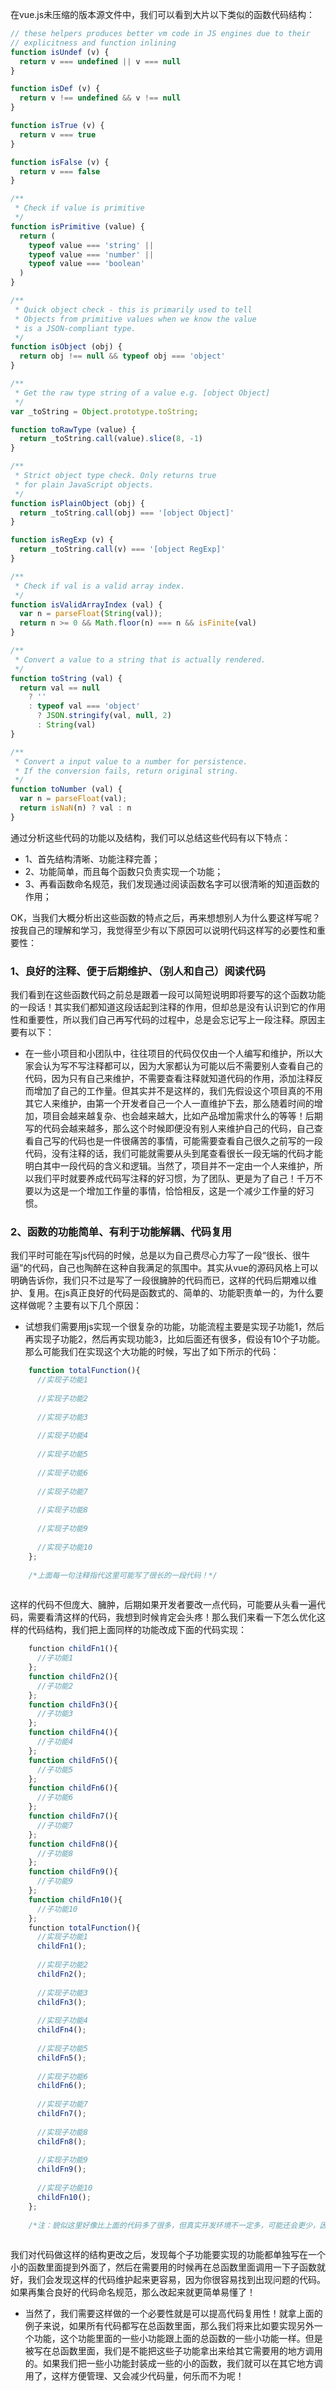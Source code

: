在vue.js未压缩的版本源文件中，我们可以看到大片以下类似的函数代码结构：

```javascript
// these helpers produces better vm code in JS engines due to their
// explicitness and function inlining
function isUndef (v) {
  return v === undefined || v === null
}

function isDef (v) {
  return v !== undefined && v !== null
}

function isTrue (v) {
  return v === true
}

function isFalse (v) {
  return v === false
}

/**
 * Check if value is primitive
 */
function isPrimitive (value) {
  return (
    typeof value === 'string' ||
    typeof value === 'number' ||
    typeof value === 'boolean'
  )
}

/**
 * Quick object check - this is primarily used to tell
 * Objects from primitive values when we know the value
 * is a JSON-compliant type.
 */
function isObject (obj) {
  return obj !== null && typeof obj === 'object'
}

/**
 * Get the raw type string of a value e.g. [object Object]
 */
var _toString = Object.prototype.toString;

function toRawType (value) {
  return _toString.call(value).slice(8, -1)
}

/**
 * Strict object type check. Only returns true
 * for plain JavaScript objects.
 */
function isPlainObject (obj) {
  return _toString.call(obj) === '[object Object]'
}

function isRegExp (v) {
  return _toString.call(v) === '[object RegExp]'
}

/**
 * Check if val is a valid array index.
 */
function isValidArrayIndex (val) {
  var n = parseFloat(String(val));
  return n >= 0 && Math.floor(n) === n && isFinite(val)
}

/**
 * Convert a value to a string that is actually rendered.
 */
function toString (val) {
  return val == null
    ? ''
    : typeof val === 'object'
      ? JSON.stringify(val, null, 2)
      : String(val)
}

/**
 * Convert a input value to a number for persistence.
 * If the conversion fails, return original string.
 */
function toNumber (val) {
  var n = parseFloat(val);
  return isNaN(n) ? val : n
}

```

通过分析这些代码的功能以及结构，我们可以总结这些代码有以下特点：

* 1、首先结构清晰、功能注释完善；
* 2、功能简单，而且每个函数只负责实现一个功能；
* 3、再看函数命名规范，我们发现通过阅读函数名字可以很清晰的知道函数的作用；

OK，当我们大概分析出这些函数的特点之后，再来想想别人为什么要这样写呢？按我自己的理解和学习，我觉得至少有以下原因可以说明代码这样写的必要性和重要性：

### 1、良好的注释、便于后期维护、（别人和自己）阅读代码

我们看到在这些函数代码之前总是跟着一段可以简短说明即将要写的这个函数功能的一段话！其实我们都知道这段话起到注释的作用，但却总是没有认识到它的作用性和重要性，所以我们自己再写代码的过程中，总是会忘记写上一段注释。原因主要有以下：

* 在一些小项目和小团队中，往往项目的代码仅仅由一个人编写和维护，所以大家会认为写不写注释都可以，因为大家都认为可能以后不需要别人查看自己的代码，因为只有自己来维护，不需要查看注释就知道代码的作用，添加注释反而增加了自己的工作量。但其实并不是这样的，我们先假设这个项目真的不用其它人来维护，由第一个开发者自己一个人一直维护下去，那么随着时间的增加，项目会越来越复杂、也会越来越大，比如产品增加需求什么的等等！后期写的代码会越来越多，那么这个时候即便没有别人来维护自己的代码，自己查看自己写的代码也是一件很痛苦的事情，可能需要查看自己很久之前写的一段代码，没有注释的话，我们可能就需要从头到尾查看很长一段无端的代码才能明白其中一段代码的含义和逻辑。当然了，项目并不一定由一个人来维护，所以我们平时就要养成代码写注释的好习惯，为了团队、更是为了自己！千万不要以为这是一个增加工作量的事情，恰恰相反，这是一个减少工作量的好习惯。

### 2、函数的功能简单、有利于功能解耦、代码复用

我们平时可能在写js代码的时候，总是以为自己费尽心力写了一段“很长、很牛逼”的代码，自己也陶醉在这种自我满足的氛围中。其实从vue的源码风格上可以明确告诉你，我们只不过是写了一段很臃肿的代码而已，这样的代码后期难以维护、复用。在js真正良好的代码是函数式的、简单的、功能职责单一的，为什么要这样做呢？主要有以下几个原因：

* 试想我们需要用js实现一个很复杂的功能，功能流程主要是实现子功能1，然后再实现子功能2，然后再实现功能3，比如后面还有很多，假设有10个子功能。那么可能我们在实现这个大功能的时候，写出了如下所示的代码：

```javascript
    function totalFunction(){
      //实现子功能1
      
      //实现子功能2
      
      //实现子功能3
      
      //实现子功能4
      
      //实现子功能5
      
      //实现子功能6
      
      //实现子功能7
      
      //实现子功能8
      
      //实现子功能9
      
      //实现子功能10
    };
    
    /*上面每一句注释指代这里可能写了很长的一段代码！*/
  
```

这样的代码不但庞大、臃肿，后期如果开发者要改一点代码，可能要从头看一遍代码，需要看清这样的代码，我想到时候肯定会头疼！那么我们来看一下怎么优化这样的代码结构，我们把上面同样的功能改成下面的代码实现：

```javascript
    function childFn1(){
      //子功能1
    };
    function childFn2(){
      //子功能2
    };
    function childFn3(){
      //子功能3
    };
    function childFn4(){
      //子功能4
    };
    function childFn5(){
      //子功能5
    };
    function childFn6(){
      //子功能6
    };
    function childFn7(){
      //子功能7
    };
    function childFn8(){
      //子功能8
    };
    function childFn9(){
      //子功能9
    };
    function childFn10(){
      //子功能10
    };
    function totalFunction(){
      //实现子功能1
      childFn1();
      
      //实现子功能2
      childFn2();
      
      //实现子功能3
      childFn3();
      
      //实现子功能4
      childFn4();
      
      //实现子功能5
      childFn5();
      
      //实现子功能6
      childFn6();
      
      //实现子功能7
      childFn7();
      
      //实现子功能8
      childFn8();
      
      //实现子功能9
      childFn9();
      
      //实现子功能10
      childFn10();
    };
    
    /*注：貌似这里好像比上面的代码多了很多，但真实开发环境不一定多，可能还会更少，因为你全部功能写在一个函数里面，需要做的判断更多了，只是这里看不出而已！*/
    
```
我们对代码做这样的结构更改之后，发现每个子功能要实现的功能都单独写在一个小的函数里面提到外面了，然后在需要用的时候再在总函数里面调用一下子函数就好，我们会发现这样的代码维护起来更容易，因为你很容易找到出现问题的代码。如果再集合良好的代码命名规范，那么改起来就更简单易懂了！

* 当然了，我们需要这样做的一个必要性就是可以提高代码复用性！就拿上面的例子来说，如果所有代码都写在总函数里面，那么我们将来比如要实现另外一个功能，这个功能里面的一些小功能跟上面的总函数的一些小功能一样。但是被写在总函数里面，我们是不能把这些子功能拿出来给其它需要用的地方调用的。如果我们把一些小功能封装成一些的小的函数，我们就可以在其它地方调用了，这样方便管理、又会减少代码量，何乐而不为呢！





